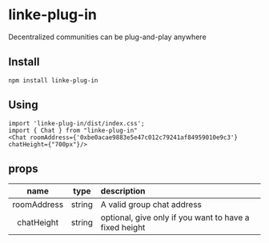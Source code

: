 # linke-plug-in
Decentralized communities can be plug-and-play anywhere

## Install
```
npm install linke-plug-in
```

## Using
```
import 'linke-plug-in/dist/index.css';
import { Chat } from "linke-plug-in"
<Chat roomAddress={'0xbe0acae9883e5e47c012c79241af84959010e9c3'} chatHeight={"700px"}/>

```

## props
| name | type | description |
| :----:| :----: | :---- |
| roomAddress | string | A valid group chat address |
| chatHeight | string | optional, give only if you want to have a fixed height |